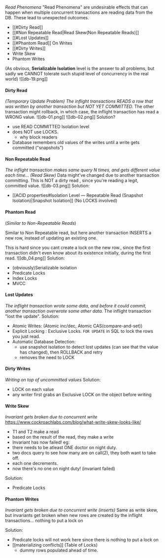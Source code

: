 _Read Phenomena_
"Read Phenomena" are undesirable effects that can happen when multiple concurrent transactions are reading data from the DB. These lead to unexpected outcomes.
- [[#Dirty Read]]
- [[#Non Repeatable Read|Read Skew(Non Repeatable Reads)]]
- [[#Lost Updates]]
- [[#Phantom Read]]
On Writes
- [[#Dirty Writes]]
- Write Skew
- Phantom Writes

(As obvious, **Serializable Isolation** level is the answer to all problems, but sadly we CANNOT tolerate such stupid level of concurrency in the real world)
![[db-19.png]]


#### Dirty Read
_(Temporary Update Problem)_
_The inflight transactions READS a row that was written by another transaction but NOT YET COMMITTED._ 
The other transaction might rollback, in which case, the inflight transaction has read a WRONG value. 
![[db-01.png]]
![[db-02.png]]
Solution?
- use READ COMMITTED Isolation level
- does NOT use LOCKS. 
	- why block readers
- Database remembers old values of the writes until a write gets committed ("snapshots")


#### Non Repeatable Read
_The inflight transaction makes same query N times, and gets different value each time..._
_(Read Skew)_
Data might've changed due to another transaction committing.
This is NOT a dirty read , since you're reading a legit, committed value.
![[db-03.png]]
Solution:
- [[ACID properties#Isolation Level — Repeatable Read (Snapshot Isolation)|Snapshot Isolation]] (No LOCKS involved)


#### Phantom Read
(_Similar to Non-Repeatable Reads_)

Similar to Non Repeatable read, but here another transaction INSERTS a new row, instead of updating an existing one.

This is hard since you cant create a lock on the new row., since the first transaction didn't even know about its existence initially, during the first read.
![[db_04.png]]
Solution:
- (obviously)Serializable isolation
- Predicate Locks
- Index Locks
- MVCC

#### Lost Updates
_The inflight transaction wrote some data, and before it could commit, another transaction overwrote some other data._
The inflight transaction "lost the update".
Solution:
- Atomic Writes: (Atomic inc/dec, Atomic CAS(compare-and-set)) 
- Explicit Locking : Exclusive Locks.  `FOR UPDATE` in SQL to lock the rows you just read.
- Automatic Database Detection:
	- use snapshot isolation to detect lost updates (can see that the value has changed), then ROLLBACK and retry
	- removes the need to LOCK



#### Dirty Writes
_Writing on top of uncommitted values_
Solution:
- LOCK on each value
- any writer first grabs an Exclusive LOCK on the object before writing


#### Write Skew
_Invariant gets broken due to concurrent write_
https://www.cockroachlabs.com/blog/what-write-skew-looks-like/
- T1 and T2  make a read
- based on the result of the read, they make a write
- Invariant has now failed!
eg:
- there needs to be atleast ONE doctor on night duty.
- two docs query to see how many are on call(2), they both want to take off.
- each one decrements.
- now there's no one on night duty! (invariant failed)

Solution:
- Predicate Locks


#### Phantom Writes
_Invariant gets broken due to concurrent write (inserts)_
Same as write skew, but invariants get broken when new rows are created by the inflight transactions... nothing to put a lock on

Solution:
- Predicate locks will not work here since there is nothing to put a lock on
- [[materializing conflicts]] (Table of Locks)
	- dummy rows populated ahead of time.

